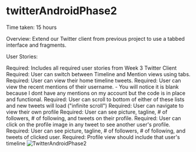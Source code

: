 twitterAndroidPhase2
====================

Time taken: 15 hours

Overview: Extend our Twitter client from previous project to use a tabbed interface and fragments.

User Stories:

Required: Includes all required user stories from Week 3 Twitter Client
Required: User can switch between Timeline and Mention views using tabs.
Required: User can view their home timeline tweets.
Required: User can view the recent mentions of their username. - You will notice it is blank because I dont have any mentions on my account but the code is in place and functional.
Required: User can scroll to bottom of either of these lists and new tweets will load ("infinite scroll")
Required: User can navigate to view their own profile
Required: User can see picture, tagline, # of followers, # of following, and tweets on their profile.
Required: User can click on the profile image in any tweet to see another user's profile.
Required: User can see picture, tagline, # of followers, # of following, and tweets of clicked user.
Required: Profile view should include that user's timeline
![TwitterAndroidPhase2](twitterAndroidPhase2.gif)
